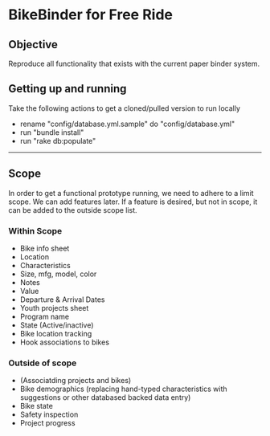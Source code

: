 # BikeBinder for Free Ride

## Objective

Reproduce all functionality that exists with the current paper binder system.


## Getting up and running

Take the following actions to get a cloned/pulled version to run locally

* rename "config/database.yml.sample" do "config/database.yml"
* run "bundle install"
* run "rake db:populate"

--------------------------------------------

## Scope

In order to get a functional prototype running, we need to adhere to a limit scope. We can add features later. If a feature is desired, but not in scope, it can be added to the outside scope list.

### Within Scope

* Bike info sheet	
 * Location
 * Characteristics
  * Size, mfg, model, color
 * Notes
 * Value
 * Departure & Arrival Dates
* Youth projects sheet
 * Program name
 * State (Active/inactive)
* Bike location tracking
 * Hook associations to bikes

### Outside of scope

* (Associatding projects and bikes)
* Bike demographics (replacing hand-typed characteristics with suggestions or other databased backed data entry)
* Bike state
* Safety inspection
* Project progress






